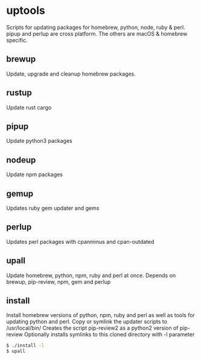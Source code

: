 # uptools
Scripts for updating packages for homebrew, python, node, ruby & perl.
pipup and perlup are cross platform. The others are macOS & homebrew specific.

## brewup
Update, upgrade and cleanup homebrew packages.

## rustup
Update rust cargo

## pipup
Update python3 packages

## nodeup
Update npm packages

## gemup
Updates ruby gem updater and gems

## perlup
Updates perl packages with cpanminus and cpan-outdated

## upall
Update homebrew, python, npm, ruby and perl at once.
Depends on brewup, pip-review, npm, gem and perlup

## install
Install homebrew versions of python, npm, ruby and perl as well as tools for updating python and perl. Copy or symlink the updater scripts to /usr/local/bin/
Creates the script pip-review2 as a python2 version of pip-review
Optionally installs symlinks to this cloned directory with -l parameter

```sh
$ ./install -l
$ upall
```
